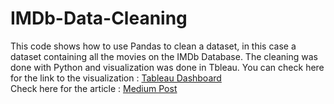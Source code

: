 # IMDb-Data-Cleaning
This code shows how to use Pandas to clean a dataset, in this case a dataset containing all the movies on the IMDb Database. The cleaning was done with Python and visualization was done in Tbleau.
You can check here for the link to the visualization : [Tableau Dashboard](https://public.tableau.com/app/profile/chelsea.adetan/viz/IMDbMovieAnalysis_16788503224810/TrendAnalysis?publish=yes)<br>
Check here for the article : [Medium Post](https://medium.com/@adetanchelsea/imdb-movie-trend-analysis-6bd1fea5d2d5)
